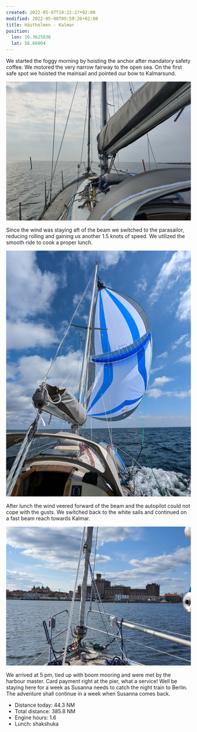 ```yaml
---
created: 2022-05-07T19:22:27+02:00
modified: 2022-05-08T09:59:26+02:00
title: Hästholmen - Kalmar
position:
  lon: 16.3625836
  lat: 56.66004
---
```


We started the foggy morning by hoisting the anchor after mandatory safety coffee. We motored the very narrow fairway to the open sea. On the first safe spot we hoisted the mainsail and pointed our bow to Kalmarsund.

![Grey morning](../2022/2bd754c5b2e645f19ae6f3b7619d23c5.jpg) 

Since the wind was staying aft of the beam we switched to the parasailor, reducing rolling and gaining us another 1.5 knots of speed. We utilized the smooth ride to cook a proper lunch.

![Parasailor towards Kalmar](../2022/5cfc88ec212394fe69e54b6791dab61e.jpg) 

After lunch the wind veered forward of the beam and the autopilot could not cope with the gusts. We switched back to the white sails and continued on a fast beam reach towards Kalmar. 

![Kalmar](../2022/925aa101391796e662842077d4c0d3db.jpg) 

We arrived at 5 pm, tied up with boom mooring and were met by the harbour master. Card payment right at the pier, what a service! Well be staying here for a week as Susanna needs to catch the night train to Berlin. The adventure shall continue in a week when Susanna comes back. 

* Distance today: 44.3 NM
* Total distance: 385.8 NM
* Engine hours: 1.6
* Lunch: shakshuka
